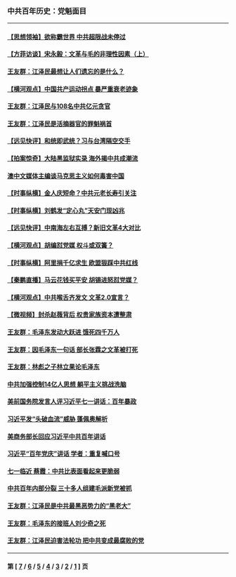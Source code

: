 ### 中共百年历史：党魁面目
---
#### [【思想领袖】欲称霸世界 中共超限战未停过](../../pages/nf1176107/n13745142.md?01100430) 
#### [【方菲访谈】宋永毅：文革与毛的非理性因素（上）](../../pages/nf1176107/n13469956.md?01100430) 
#### [王友群：江泽民最想让人们遗忘的是什么？](../../pages/nf1176107/n13408949.md?01100430) 
#### [【横河观点】中国共产运动拐点 暴严重衰老迹象](../../pages/nf1176107/n13388333.md?01100430) 
#### [王友群：江泽民与108名中共亿元贪官](../../pages/nf1176107/n13352358.md?01100430) 
#### [王友群：江泽民是活摘器官的罪魁祸首](../../pages/nf1176107/n13336903.md?01100430) 
#### [【远见快评】和统即武统？习与台湾隔空交手](../../pages/nf1176107/n13297739.md?01100430) 
#### [【拍案惊奇】大陆黑监狱实录 海外揭中共成潮流](../../pages/nf1176107/n13288853.md?01100430) 
#### [澳中文媒体主编谈马克思主义如何毒害中国](../../pages/nf1176107/n13257387.md?01100430) 
#### [【时事纵横】金人庆短命？中共元老长寿引关注](../../pages/nf1176107/n13217934.md?01100430) 
#### [【时事纵横】刘鹤发“定心丸”天安门现凶兆](../../pages/nf1176107/n13215416.md?01100430) 
#### [【远见快评】中南海左右互搏？新旧文革4大对比](../../pages/nf1176107/n13214745.md?01100430) 
#### [【横河观点】胡编怼党媒 权斗或双簧？](../../pages/nf1176107/n13210864.md?01100430) 
#### [【时事纵横】阿里捐千亿求生 欧盟狠踩中共红线](../../pages/nf1176107/n13206431.md?01100430) 
#### [【秦鹏直播】马云花钱买平安 胡锡进怒怼党媒？](../../pages/nf1176107/n13206392.md?01100430) 
#### [【横河观点】中共喉舌齐发文 文革2.0宣言？](../../pages/nf1176107/n13201248.md?01100430) 
#### [【微视频】封杀赵薇背后 权贵家族资本遭整肃](../../pages/nf1176107/n13197798.md?01100430) 
#### [王友群：毛泽东发动大跃进 饿死四千万人](../../pages/nf1176107/n13177158.md?01100430) 
#### [王友群：因毛泽东一句话 部长张霖之文革被打死](../../pages/nf1176107/n13161711.md?01100430) 
#### [王友群：林彪之子林立果论毛泽东](../../pages/nf1176107/n13128622.md?01100430) 
#### [中共加强控制14亿人思想 躺平主义挑战洗脑](../../pages/nf1176107/n13094299.md?01100430) 
#### [美前国务院发言人评习近平七一讲话：百年暴政](../../pages/nf1176107/n13066986.md?01100430) 
#### [习近平发“头破血流”威胁 蓬佩奥解析](../../pages/nf1176107/n13063604.md?01100430) 
#### [美商务部长回应习近平中共百年讲话](../../pages/nf1176107/n13062903.md?01100430) 
#### [习近平“百年党庆”讲话 学者：重复喊口号](../../pages/nf1176107/n13061411.md?01100430) 
#### [七一临近 蔡霞：中共比表面看起来更脆弱](../../pages/nf1176107/n13056418.md?01100430) 
#### [中共百年内部分裂 三十多人组建毛派新党被抓](../../pages/nf1176107/n13044023.md?01100430) 
#### [王友群：江泽民是中共最黑恶势力的“黑老大”](../../pages/nf1176107/n13022180.md?01100430) 
#### [王友群：毛泽东的接班人刘少奇之死](../../pages/nf1176107/n12991772.md?01100430) 
#### [王友群：江泽民迫害法轮功 把中共变成最腐败的党](../../pages/nf1176107/n12947347.md?01100430) 

---
#### 第 [ [7](./7.md?01100430) / [6](./6.md?01100430) / [5](./5.md?01100430) / [4](./4.md?01100430) / [3](./3.md?01100430) / [2](./2.md?01100430) / [1](./1.md?01100430) ] 页
